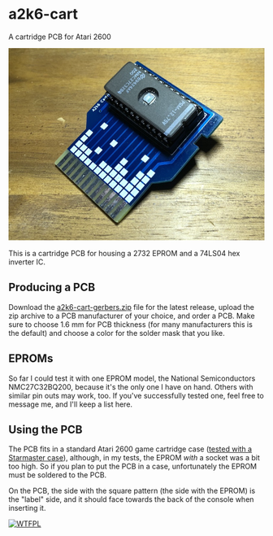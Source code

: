 # a2k6-cart

A cartridge PCB for Atari 2600

![a2k6 pcb back](images/pcb-back.jpg)


This is a cartridge PCB for housing a 2732 EPROM and a 74LS04 hex inverter IC.

## Producing a PCB

Download the [a2k6-cart-gerbers.zip](https://github.com/sarweiler/a2k6-cart/releases/latest/download/a2k6-cart-gerbers.zip) file for the latest release, upload the zip archive to a PCB manufacturer of your choice, and order a PCB. Make sure to choose 1.6 mm for PCB thickness (for many manufacturers this is the default) and choose a color for the solder mask that you like.

## EPROMs

So far I could test it with one EPROM model, the National Semiconductors NMC27C32BQ200, because it's the only one I have on hand. Others with similar pin outs may work, too. If you've successfully tested one, feel free to message me, and I'll keep a list here.

## Using the PCB

The PCB fits in a standard Atari 2600 game cartridge case ([tested with a Starmaster case](images/pcb-case.jpg)), although, in my tests, the EPROM *with* a socket was a bit too high. So if you plan to put the PCB in a case, unfortunately the EPROM must be soldered to the PCB.

On the PCB, the side with the square pattern (the side with the EPROM) is the "label" side, and it should face towards the back of the console when inserting it.


[![WTFPL](http://www.wtfpl.net/wp-content/uploads/2012/12/wtfpl-badge-4.png)](http://www.wtfpl.net)